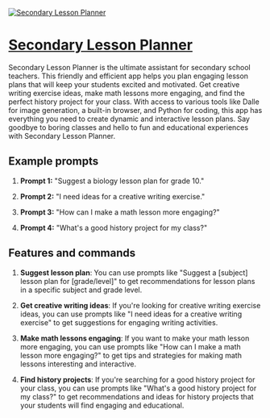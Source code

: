 [![Secondary Lesson Planner](https://files.oaiusercontent.com/file-FSqK26XavLBNTD0WTIYwVhOn?se=2123-10-17T14%3A41%3A20Z&sp=r&sv=2021-08-06&sr=b&rscc=max-age%3D31536000%2C%20immutable&rscd=attachment%3B%20filename%3Dfc352d05-4d71-49a5-b34e-325018f9fc8f.png&sig=31oDgH0BkXTyk4%2BYrXV7znvScnt8CXYO0tb2JokU310%3D)](https://chat.openai.com/g/g-Ldqlh61uY-secondary-lesson-planner)

# [Secondary Lesson Planner](https://chat.openai.com/g/g-Ldqlh61uY-secondary-lesson-planner)

Secondary Lesson Planner is the ultimate assistant for secondary school teachers. This friendly and efficient app helps you plan engaging lesson plans that will keep your students excited and motivated. Get creative writing exercise ideas, make math lessons more engaging, and find the perfect history project for your class. With access to various tools like Dalle for image generation, a built-in browser, and Python for coding, this app has everything you need to create dynamic and interactive lesson plans. Say goodbye to boring classes and hello to fun and educational experiences with Secondary Lesson Planner.

## Example prompts

1. **Prompt 1:** "Suggest a biology lesson plan for grade 10."

2. **Prompt 2:** "I need ideas for a creative writing exercise."

3. **Prompt 3:** "How can I make a math lesson more engaging?"

4. **Prompt 4:** "What's a good history project for my class?"

## Features and commands

1. **Suggest lesson plan**: You can use prompts like "Suggest a [subject] lesson plan for [grade/level]" to get recommendations for lesson plans in a specific subject and grade level.

2. **Get creative writing ideas**: If you're looking for creative writing exercise ideas, you can use prompts like "I need ideas for a creative writing exercise" to get suggestions for engaging writing activities.

3. **Make math lessons engaging**: If you want to make your math lesson more engaging, you can use prompts like "How can I make a math lesson more engaging?" to get tips and strategies for making math lessons interesting and interactive.

4. **Find history projects**: If you're searching for a good history project for your class, you can use prompts like "What's a good history project for my class?" to get recommendations and ideas for history projects that your students will find engaging and educational.